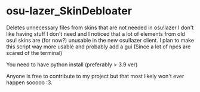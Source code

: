 # osu-lazer_SkinDebloater
Deletes unnecessary files from skins that are not needed in osu!lazer
I don't like having stuff I don't need and I noticed that a lot of elements from old osu! skins are (for now?) unusable in the new osu!lazer client.
I plan to make this script way more usable and probably add a gui (Since a lot of npcs are scared of the terminal)

You need to have python install (preferably > 3.9 ver)

Anyone is free to contribute to my project but that most likely won't ever happen sooooo :3.
